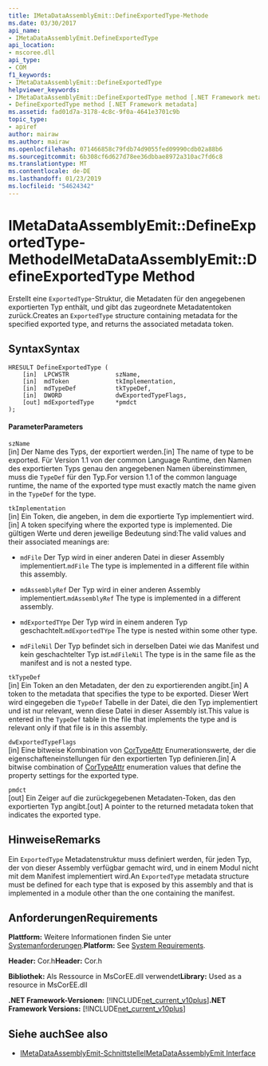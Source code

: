 ```yaml
---
title: IMetaDataAssemblyEmit::DefineExportedType-Methode
ms.date: 03/30/2017
api_name:
- IMetaDataAssemblyEmit.DefineExportedType
api_location:
- mscoree.dll
api_type:
- COM
f1_keywords:
- IMetaDataAssemblyEmit::DefineExportedType
helpviewer_keywords:
- IMetaDataAssemblyEmit::DefineExportedType method [.NET Framework metadata]
- DefineExportedType method [.NET Framework metadata]
ms.assetid: fad01d7a-3178-4c8c-9f0a-4641e3701c9b
topic_type:
- apiref
author: mairaw
ms.author: mairaw
ms.openlocfilehash: 071466858c79fdb74d9055fed09990cdb02a88b6
ms.sourcegitcommit: 6b308cf6d627d78ee36dbbae8972a310ac7fd6c8
ms.translationtype: MT
ms.contentlocale: de-DE
ms.lasthandoff: 01/23/2019
ms.locfileid: "54624342"
---
```

# <a name="imetadataassemblyemitdefineexportedtype-method"></a><span data-ttu-id="48610-102">IMetaDataAssemblyEmit::DefineExportedType-Methode</span><span class="sxs-lookup"><span data-stu-id="48610-102">IMetaDataAssemblyEmit::DefineExportedType Method</span></span>
<span data-ttu-id="48610-103">Erstellt eine `ExportedType`-Struktur, die Metadaten für den angegebenen exportierten Typ enthält, und gibt das zugeordnete Metadatentoken zurück.</span><span class="sxs-lookup"><span data-stu-id="48610-103">Creates an `ExportedType` structure containing metadata for the specified exported type, and returns the associated metadata token.</span></span>  
  
## <a name="syntax"></a><span data-ttu-id="48610-104">Syntax</span><span class="sxs-lookup"><span data-stu-id="48610-104">Syntax</span></span>  
  
```  
HRESULT DefineExportedType (  
    [in]  LPCWSTR             szName,  
    [in]  mdToken             tkImplementation,   
    [in]  mdTypeDef           tkTypeDef,  
    [in]  DWORD               dwExportedTypeFlags,  
    [out] mdExportedType      *pmdct  
);  
```  
  
#### <a name="parameters"></a><span data-ttu-id="48610-105">Parameter</span><span class="sxs-lookup"><span data-stu-id="48610-105">Parameters</span></span>  
 `szName`  
 <span data-ttu-id="48610-106">[in] Der Name des Typs, der exportiert werden.</span><span class="sxs-lookup"><span data-stu-id="48610-106">[in] The name of type to be exported.</span></span> <span data-ttu-id="48610-107">Für Version 1.1 von der common Language Runtime, den Namen des exportierten Typs genau den angegebenen Namen übereinstimmen, muss die `TypeDef` für den Typ.</span><span class="sxs-lookup"><span data-stu-id="48610-107">For version 1.1 of the common language runtime, the name of the exported type must exactly match the name given in the `TypeDef` for the type.</span></span>  
  
 `tkImplementation`  
 <span data-ttu-id="48610-108">[in] Ein Token, die angeben, in dem die exportierte Typ implementiert wird.</span><span class="sxs-lookup"><span data-stu-id="48610-108">[in] A token specifying where the exported type is implemented.</span></span> <span data-ttu-id="48610-109">Die gültigen Werte und deren jeweilige Bedeutung sind:</span><span class="sxs-lookup"><span data-stu-id="48610-109">The valid values and their associated meanings are:</span></span>  
  
-   <span data-ttu-id="48610-110">`mdFile` Der Typ wird in einer anderen Datei in dieser Assembly implementiert.</span><span class="sxs-lookup"><span data-stu-id="48610-110">`mdFile` The type is implemented in a different file within this assembly.</span></span>  
  
-   <span data-ttu-id="48610-111">`mdAssemblyRef` Der Typ wird in einer anderen Assembly implementiert.</span><span class="sxs-lookup"><span data-stu-id="48610-111">`mdAssemblyRef` The type is implemented in a different assembly.</span></span>  
  
-   <span data-ttu-id="48610-112">`mdExportedTYpe` Der Typ wird in einem anderen Typ geschachtelt.</span><span class="sxs-lookup"><span data-stu-id="48610-112">`mdExportedTYpe` The type is nested within some other type.</span></span>  
  
-   <span data-ttu-id="48610-113">`mdFileNil` Der Typ befindet sich in derselben Datei wie das Manifest und kein geschachtelter Typ ist.</span><span class="sxs-lookup"><span data-stu-id="48610-113">`mdFileNil` The type is in the same file as the manifest and is not a nested type.</span></span>  
  
 `tkTypeDef`  
 <span data-ttu-id="48610-114">[in] Ein Token an den Metadaten, der den zu exportierenden angibt.</span><span class="sxs-lookup"><span data-stu-id="48610-114">[in] A token to the metadata that specifies the type to be exported.</span></span> <span data-ttu-id="48610-115">Dieser Wert wird eingegeben die `TypeDef` Tabelle in der Datei, die den Typ implementiert und ist nur relevant, wenn diese Datei in dieser Assembly ist.</span><span class="sxs-lookup"><span data-stu-id="48610-115">This value is entered in the `TypeDef` table in the file that implements the type and is relevant only if that file is in this assembly.</span></span>  
  
 `dwExportedTypeFlags`  
 <span data-ttu-id="48610-116">[in] Eine bitweise Kombination von [CorTypeAttr](../../../../docs/framework/unmanaged-api/metadata/cortypeattr-enumeration.md) Enumerationswerte, der die eigenschafteneinstellungen für den exportierten Typ definieren.</span><span class="sxs-lookup"><span data-stu-id="48610-116">[in] A bitwise combination of [CorTypeAttr](../../../../docs/framework/unmanaged-api/metadata/cortypeattr-enumeration.md) enumeration values that define the property settings for the exported type.</span></span>  
  
 `pmdct`  
 <span data-ttu-id="48610-117">[out] Ein Zeiger auf die zurückgegebenen Metadaten-Token, das den exportierten Typ angibt.</span><span class="sxs-lookup"><span data-stu-id="48610-117">[out] A pointer to the returned metadata token that indicates the exported type.</span></span>  
  
## <a name="remarks"></a><span data-ttu-id="48610-118">Hinweise</span><span class="sxs-lookup"><span data-stu-id="48610-118">Remarks</span></span>  
 <span data-ttu-id="48610-119">Ein `ExportedType` Metadatenstruktur muss definiert werden, für jeden Typ, der von dieser Assembly verfügbar gemacht wird, und in einem Modul nicht mit dem Manifest implementiert wird.</span><span class="sxs-lookup"><span data-stu-id="48610-119">An `ExportedType` metadata structure must be defined for each type that is exposed by this assembly and that is implemented in a module other than the one containing the manifest.</span></span>  
  
## <a name="requirements"></a><span data-ttu-id="48610-120">Anforderungen</span><span class="sxs-lookup"><span data-stu-id="48610-120">Requirements</span></span>  
 <span data-ttu-id="48610-121">**Plattform:** Weitere Informationen finden Sie unter [Systemanforderungen](../../../../docs/framework/get-started/system-requirements.md).</span><span class="sxs-lookup"><span data-stu-id="48610-121">**Platform:** See [System Requirements](../../../../docs/framework/get-started/system-requirements.md).</span></span>  
  
 <span data-ttu-id="48610-122">**Header:** Cor.h</span><span class="sxs-lookup"><span data-stu-id="48610-122">**Header:** Cor.h</span></span>  
  
 <span data-ttu-id="48610-123">**Bibliothek:** Als Ressource in MsCorEE.dll verwendet</span><span class="sxs-lookup"><span data-stu-id="48610-123">**Library:** Used as a resource in MsCorEE.dll</span></span>  
  
 <span data-ttu-id="48610-124">**.NET Framework-Versionen:** [!INCLUDE[net_current_v10plus](../../../../includes/net-current-v10plus-md.md)]</span><span class="sxs-lookup"><span data-stu-id="48610-124">**.NET Framework Versions:** [!INCLUDE[net_current_v10plus](../../../../includes/net-current-v10plus-md.md)]</span></span>  
  
## <a name="see-also"></a><span data-ttu-id="48610-125">Siehe auch</span><span class="sxs-lookup"><span data-stu-id="48610-125">See also</span></span>
- [<span data-ttu-id="48610-126">IMetaDataAssemblyEmit-Schnittstelle</span><span class="sxs-lookup"><span data-stu-id="48610-126">IMetaDataAssemblyEmit Interface</span></span>](../../../../docs/framework/unmanaged-api/metadata/imetadataassemblyemit-interface.md)
